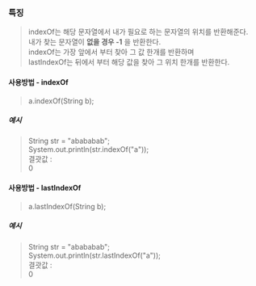 ### 특징
> indexOf는 해당 문자열에서 내가 필요로 하는 문자열의 위치를 반환해준다.  
> 내가 찾는 문자열이 **없을 경우 -1** 을 반환한다.  
> indexOf는 가장 앞에서 부터 찾아 그 값 한개를 반환하며  
> lastIndexOf는 뒤에서 부터 해당 값을 찾아 그 위치 한개를 반환한다.

#### 사용방법 - indexOf
> a.indexOf(String b);  

##### 예시
> String str = "abababab";  
> System.out.println(str.indexOf("a"));  
> 결괏값 :  
> 0

#### 사용방법 - lastIndexOf
> a.lastIndexOf(String b);  

##### 예시
> String str = "abababab";  
> System.out.println(str.lastIndexOf("a"));  
> 결괏값 :  
> 0
